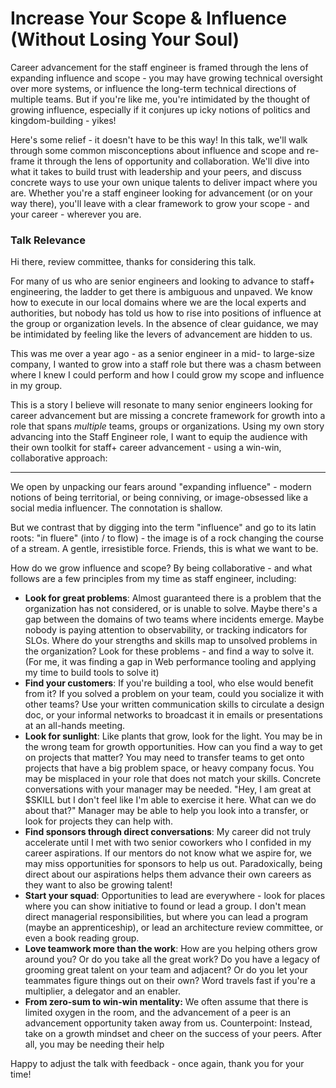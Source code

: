 # Increase Your Scope & Influence (Without Losing Your Soul)

Career advancement for the staff engineer is framed through the lens of expanding influence and scope - you may have growing technical oversight over more systems, or influence the long-term technical directions of multiple teams. But if you're like me, you're intimidated by the thought of growing influence, especially if it conjures up icky notions of politics and kingdom-building - yikes!

Here's some relief - it doesn't have to be this way! In this talk, we'll walk through some common misconceptions about influence and scope and re-frame it through the lens of opportunity and collaboration. We'll dive into what it takes to build trust with leadership and your peers, and discuss concrete ways to use your own unique talents to deliver impact where you are. Whether you're a staff engineer looking for advancement (or on your way there), you'll leave with a clear framework to grow your scope - and your career - wherever you are.

### Talk Relevance

Hi there, review committee, thanks for considering this talk.

For many of us who are senior engineers and looking to advance to staff+ engineering, the ladder to get there is ambiguous and unpaved. We know how to execute in our local domains where we are the local experts and authorities, but nobody has told us how to rise into positions of influence at the group or organization levels. In the absence of clear guidance, we may be intimidated by feeling like the levers of advancement are hidden to us. 

This was me over a year ago - as a senior engineer in a mid- to large-size company, I wanted to grow into a staff role but there was a chasm between where I knew I could perform and how I could grow my scope and influence in my group.

This is a story I believe will resonate to many senior engineers looking for career advancement but are missing a concrete framework for growth into a role that spans *multiple* teams, groups or organizations. Using my own story advancing into the Staff Engineer role, I want to equip the audience with their own toolkit for staff+ career advancement - using a win-win, collaborative approach:

---

We open by unpacking our fears around "expanding influence" - modern notions of being territorial, or being conniving, or image-obsessed like a social media influencer. The connotation is shallow.

But we contrast that by digging into the term "influence" and go to its latin roots: "in fluere" (into / to flow) - the image is of a rock changing the course of a stream. A gentle, irresistible force. Friends, this is what we want to be. 

How do we grow influence and scope? By being collaborative - and what follows are a few principles from my time as staff engineer, including:


* **Look for great problems**: Almost guaranteed there is a problem that the organization has not considered, or is unable to solve. Maybe there's a gap between the domains of two teams where incidents emerge. Maybe nobody is paying attention to observability, or tracking indicators for SLOs. Where do your strengths and skills map to unsolved problems in the organization? Look for these problems - and find a way to solve it. (For me, it was finding a gap in Web performance tooling and applying my time to build tools to solve it)
* **Find your customers**: If you're building a tool, who else would benefit from it? If you solved a problem on your team, could you socialize it with other teams? Use your written communication skills to circulate a design doc, or your informal networks to broadcast it in emails or presentations at an all-hands meeting.
* **Look for sunlight**: Like plants that grow, look for the light. You may be in the wrong team for growth opportunities. How can you find a way to get on projects that matter? You may need to transfer teams to get onto projects that have a big problem space, or heavy company focus. You may be misplaced in your role that does not match your skills. Concrete conversations with your manager may be needed. "Hey, I am great at $SKILL but I don't feel like I'm able to exercise it here. What can we do about that?" Manager may be able to help you look into a transfer, or look for projects they can help with.
* **Find sponsors through direct conversations**: My career did not truly accelerate until I met with two senior coworkers who I confided in my career aspirations. If our mentors do not know what we aspire for, we may miss opportunities for sponsors to help us out. Paradoxically, being direct about our aspirations helps them advance their own careers as they want to also be growing talent!
* **Start your squad**: Opportunities to lead are everywhere - look for places where you can show initiative to found or lead a group. I don't mean direct managerial responsibilities, but where you can lead a program (maybe an apprenticeship), or lead an architecture review committee, or even a book reading group. 
* **Love teamwork more than the work**: How are you helping others grow around you? Or do you take all the great work? Do you have a legacy of grooming great talent on your team and adjacent? Or do you let your teammates figure things out on their own? Word travels fast if you're a multiplier, a delegator and an enabler.
* **From zero-sum to win-win mentality:** We often assume that there is limited oxygen in the room, and the advancement of a peer is an advancement opportunity taken away from us. Counterpoint: Instead, take on a growth mindset and cheer on the success of your peers. After all, you may be needing their help

Happy to adjust the talk with feedback - once again, thank you for your time!